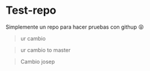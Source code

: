 Test-repo
=========

Simplemente un repo para hacer pruebas con githup 😝

> ur cambio

> ur cambio to master

> Cambio josep